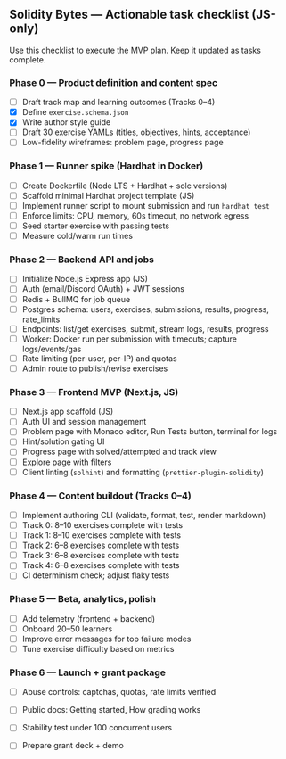 ## Solidity Bytes — Actionable task checklist (JS-only)

Use this checklist to execute the MVP plan. Keep it updated as tasks complete.

### Phase 0 — Product definition and content spec
- [ ] Draft track map and learning outcomes (Tracks 0–4)
- [x] Define `exercise.schema.json`
- [x] Write author style guide
- [ ] Draft 30 exercise YAMLs (titles, objectives, hints, acceptance)
- [ ] Low-fidelity wireframes: problem page, progress page

### Phase 1 — Runner spike (Hardhat in Docker)
- [ ] Create Dockerfile (Node LTS + Hardhat + solc versions)
- [ ] Scaffold minimal Hardhat project template (JS)
- [ ] Implement runner script to mount submission and run `hardhat test`
- [ ] Enforce limits: CPU, memory, 60s timeout, no network egress
- [ ] Seed starter exercise with passing tests
- [ ] Measure cold/warm run times

### Phase 2 — Backend API and jobs
- [ ] Initialize Node.js Express app (JS)
- [ ] Auth (email/Discord OAuth) + JWT sessions
- [ ] Redis + BullMQ for job queue
- [ ] Postgres schema: users, exercises, submissions, results, progress, rate_limits
- [ ] Endpoints: list/get exercises, submit, stream logs, results, progress
- [ ] Worker: Docker run per submission with timeouts; capture logs/events/gas
- [ ] Rate limiting (per-user, per-IP) and quotas
- [ ] Admin route to publish/revise exercises

### Phase 3 — Frontend MVP (Next.js, JS)
- [ ] Next.js app scaffold (JS)
- [ ] Auth UI and session management
- [ ] Problem page with Monaco editor, Run Tests button, terminal for logs
- [ ] Hint/solution gating UI
- [ ] Progress page with solved/attempted and track view
- [ ] Explore page with filters
- [ ] Client linting (`solhint`) and formatting (`prettier-plugin-solidity`)

### Phase 4 — Content buildout (Tracks 0–4)
- [ ] Implement authoring CLI (validate, format, test, render markdown)
- [ ] Track 0: 8–10 exercises complete with tests
- [ ] Track 1: 8–10 exercises complete with tests
- [ ] Track 2: 6–8 exercises complete with tests
- [ ] Track 3: 6–8 exercises complete with tests
- [ ] Track 4: 6–8 exercises complete with tests
- [ ] CI determinism check; adjust flaky tests

### Phase 5 — Beta, analytics, polish
- [ ] Add telemetry (frontend + backend)
- [ ] Onboard 20–50 learners
- [ ] Improve error messages for top failure modes
- [ ] Tune exercise difficulty based on metrics

### Phase 6 — Launch + grant package
- [ ] Abuse controls: captchas, quotas, rate limits verified
- [ ] Public docs: Getting started, How grading works
- [ ] Stability test under 100 concurrent users
- [ ] Prepare grant deck + demo

